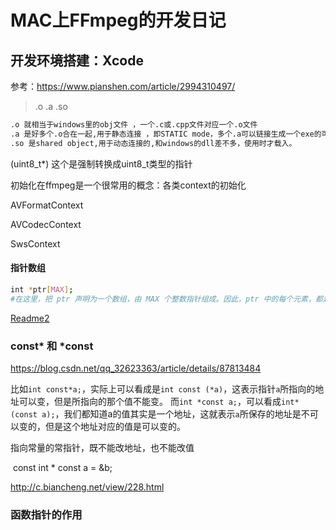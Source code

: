 # MAC上FFmpeg的开发日记

## 开发环境搭建：Xcode

参考：https://www.pianshen.com/article/2994310497/

> .o .a .so

```bash
.o 就相当于windows里的obj文件 ，一个.c或.cpp文件对应一个.o文件 
.a 是好多个.o合在一起,用于静态连接 ，即STATIC mode，多个.a可以链接生成一个exe的可执行文件 
.so 是shared object,用于动态连接的,和windows的dll差不多，使用时才载入。
```

(uint8_t*) 这个是强制转换成uint8_t类型的指针



初始化在ffmpeg是一个很常用的概念：各类context的初始化

AVFormatContext

AVCodecContext

SwsContext





#### 指针数组



```bash
int *ptr[MAX];
#在这里，把 ptr 声明为一个数组，由 MAX 个整数指针组成。因此，ptr 中的每个元素，都是一个指向 int 值的指针。
```



[Readme2](./hello)

### const* 和 *const

https://blog.csdn.net/qq_32623363/article/details/87813484



比如`int const*a;`，实际上可以看成是`int const (*a)`，这表示指针`a`所指向的地址可以变，但是所指向的那个值不能变。
而`int *const a;`，可以看成`int* (const a);`，我们都知道a的值其实是一个地址，这就表示`a`所保存的地址是不可以变的，但是这个地址对应的值是可以变的。

指向常量的常指针，既不能改地址，也不能改值

​    const int * const a = &b; 



http://c.biancheng.net/view/228.html

### 函数指针的作用



